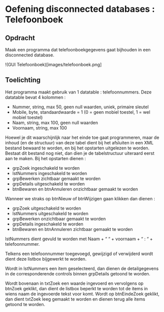 # Oefening disconnected databases : Telefoonboek

## Opdracht
Maak een programma dat telefoonboekgegevens gaat bijhouden in een disconnected database.

!(GUI Telefoonboek)[images/telefoonboek.png]

## Toelichting
Het programma maakt gebruik van 1 datatable : telefoonnummers.
Deze datatable bevat 4 kolommen : 
-	Nummer, string, max 50, geen null waarden, uniek, primaire sleutel
-	Mobile, byte, standaardwaarde = 1 (0 = geen mobiel toestel, 1 = wel mobiel toestel)
-	Naam, string, max 100, geen null waarden
-	Voornaam, string, max 100

Hoewel je dit waarschijnlijk naar het einde toe gaat programmeren, maar de inhoud (en de structuur) van deze tabel dient bij het afsluiten in een XML bestand bewaard te worden, en bij het opstarten uitgelezen te worden.  
Bestaat dit bestand nog niet, dan dien je de tabelstructuur uiteraard eerst aan te maken.
Bij het opstarten dienen : 
-	grpZoek ingeschakeld te worden
-	lstNummers ingeschakeld te worden
-	grpBewerken zichtbaar gemaakt te worden
-	grpDetails uitgeschakeld te worden
-	btnBewaren en btnAnnuleren onzichtbaar gemaakt te worden

Wanneer we straks op btnNieuw of btnWijzigen gaan klikken dan dienen : 
-	grpZoek uitgeschakeld te worden
-	lstNummers uitgeschakeld te worden
-	grpBewerken onzichtbaar gemaakt te worden
-	grpDetails ingeschakeld te worden
-	btnBewaren en btnAnnuleren zichtbaar gemaakt te worden

lstNummers dient gevuld te worden met Naam + “ “ + voornaam + “ : “ + telefoonnummer.

Telkens een telefoonnummer toegevoegd, gewijzigd of verwijderd wordt dient deze listbox bijgewerkt te worden.

Wordt in lstNummers een item geselecteerd, dan dienen de detailgegevens in de corresponderende controls binnen grpDetails getoond te worden.

Wordt bovenaan in txtZoek een waarde ingevoerd en vervolgens op btnZoek geklikt, dan dient de listbox beperkt te worden tot de items in wiens naam de ingevoerde tekst voor komt.  Wordt op btnEindeZoek geklikt, dan dient txtZoek leeg gemaakt te worden en dienen terug alle items getoond te worden.
